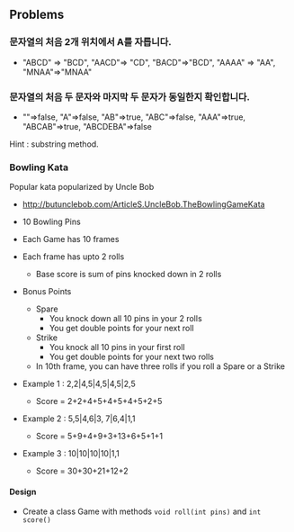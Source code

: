 ## Problems

### 문자열의 처음 2개 위치에서 A를 자릅니다.

- "ABCD" => "BCD", "AACD"=> "CD", "BACD"=>"BCD", "AAAA" => "AA", "MNAA"=>"MNAA"

### 문자열의 처음 두 문자와 마지막 두 문자가 동일한지 확인합니다.

- ""=>false, "A"=>false, "AB"=>true, "ABC"=>false, "AAA"=>true, "ABCAB"=>true, "ABCDEBA"=>false

Hint : substring method.

### Bowling Kata

Popular kata popularized by Uncle Bob

- http://butunclebob.com/ArticleS.UncleBob.TheBowlingGameKata

- 10 Bowling Pins
- Each Game has 10 frames
- Each frame has upto 2 rolls
    - Base score is sum of pins knocked down in 2 rolls
- Bonus Points
    - Spare
        - You knock down all 10 pins in your 2 rolls
        - You get double points for your next roll
    - Strike
        - You knock all 10 pins in your first roll
        - You get double points for your next two rolls
    - In 10th frame, you can have three rolls if you roll a Spare or a Strike

- Example 1 : 2,2|4,5|4,5|4,5|2,5
    - Score = 2+2+4+5+4+5+4+5+2+5
- Example 2 : 5,5|4,6|3, 7|6,4|1,1
    - Score = 5+9+4+9+3+13+6+5+1+1
- Example 3 : 10|10|10|10|1,1
    - Score = 30+30+21+12+2

#### Design

- Create a class Game with methods `void roll(int pins)` and `int score()`
